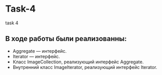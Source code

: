 # Task-4
task 4
## В ходе работы были реализованны:
- Aggregate — интерфейс.
- Iterator — интерфейс.
- Класс ImageCollection, реализующий интерфейс Aggregate. 
- Внутренний класс ImageIterator, реализующий интерфейс Iterator.
